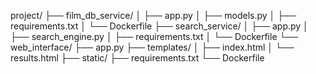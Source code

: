 project/ ├── film_db_service/ │ ├── app.py │ ├── models.py │ ├── requirements.txt │ └── Dockerfile ├── search_service/ │ ├── app.py │ ├── search_engine.py │ ├── requirements.txt │ └── Dockerfile └── web_interface/ ├── app.py ├── templates/ │ ├── index.html │ └── results.html ├── static/ ├── requirements.txt └── Dockerfile
